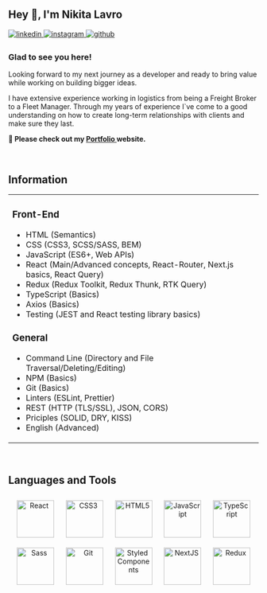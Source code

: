 ## Hey 👋, I'm Nikita Lavro  
  

<a href="https://linkedin.com/in/никита-лавро-1794631a4" target="_blank">
<img src=https://img.shields.io/badge/linkedin-%231E77B5.svg?&style=for-the-badge&logo=linkedin&logoColor=white alt=linkedin style="margin-bottom: 5px;" />
</a>
<a href="https://instagram.com/nikitalavro" target="_blank">
<img src=https://img.shields.io/badge/instagram-%23000000.svg?&style=for-the-badge&logo=instagram&logoColor=white alt=instagram style="margin-bottom: 5px;" />
</a>
<a href="https://github.com/NikitaLavro" target="_blank">
<img src=https://img.shields.io/badge/github-%2324292e.svg?&style=for-the-badge&logo=github&logoColor=white alt=github style="margin-bottom: 5px;" />
</a>  
  



### Glad to see you here!  
Looking forward to my next journey as a developer and ready to bring value while working on building bigger ideas.

I have extensive experience working in logistics from being a Freight Broker to a Fleet Manager.
Through my years of experience I`ve come to a good understanding on how to create long-term relationships with clients and make sure they last.
        
**💼 Please check out my <a href="https://amazing-caramel-24ae7f.netlify.app/" target="_blank"> Portfolio
</a> website.**
  

<br/>  


## Information  
<table><tr><td valign="top" width="100%">

### Front-End
- HTML (Semantics)
- CSS (CSS3, SCSS/SASS, BEM)
- JavaScript (ES6+, Web APIs)
- React (Main/Advanced concepts, React-Router, Next.js basics, React Query)
- Redux (Redux Toolkit, Redux Thunk, RTK Query)
- TypeScript (Basics)
- Axios (Basics)
- Testing (JEST and React testing library basics)

### General 
- Command Line (Directory and File Traversal/Deleting/Editing)
- NPM (Basics)
- Git (Basics)
- Linters (ESLint, Prettier)
- REST (HTTP (TLS/SSL), JSON, CORS)
- Priciples (SOLID, DRY, KISS)
- English (Advanced)


</td></tr></table>  

<br/>  


## Languages and Tools  
<div align="center">  
<a href="https://reactjs.org/" target="_blank"><img style="margin: 10px" src="https://profilinator.rishav.dev/skills-assets/react-original-wordmark.svg" alt="React" height="75" /></a>  
<a href="https://www.w3schools.com/css/" target="_blank"><img style="margin: 10px" src="https://profilinator.rishav.dev/skills-assets/css3-original-wordmark.svg" alt="CSS3" height="75" /></a>  
<a href="https://en.wikipedia.org/wiki/HTML5" target="_blank"><img style="margin: 10px" src="https://profilinator.rishav.dev/skills-assets/html5-original-wordmark.svg" alt="HTML5" height="75" /></a>  
<a href="https://www.javascript.com/" target="_blank"><img style="margin: 10px" src="https://profilinator.rishav.dev/skills-assets/javascript-original.svg" alt="JavaScript" height="75" /></a>  
<a href="https://www.typescriptlang.org/" target="_blank"><img style="margin: 10px" src="https://profilinator.rishav.dev/skills-assets/typescript-original.svg" alt="TypeScript" height="75" /></a>  
<a href="https://sass-lang.com/" target="_blank"><img style="margin: 10px" src="https://profilinator.rishav.dev/skills-assets/sass-original.svg" alt="Sass" height="75" /></a>  
<a href="https://github.com/" target="_blank"><img style="margin: 10px" src="https://profilinator.rishav.dev/skills-assets/git-scm-icon.svg" alt="Git" height="75" /></a>  
<a href="https://styled-components.com/" target="_blank"><img style="margin: 10px" src="https://profilinator.rishav.dev/skills-assets/styled-components.png" alt="Styled Components" height="75" /></a>  
<a href="https://nextjs.org/" target="_blank"><img style="margin: 10px" src="https://profilinator.rishav.dev/skills-assets/nextjs.png" alt="NextJS" height="75" /></a>  
<a href="https://redux.js.org/" target="_blank"><img style="margin: 10px" src="https://profilinator.rishav.dev/skills-assets/redux-original.svg" alt="Redux" height="75" /></a>  
</div>  

<br/>  
